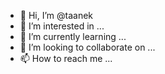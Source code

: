 - 👋 Hi, I’m @taanek
- 👀 I’m interested in ...
- 🌱 I’m currently learning ...
- 💞️ I’m looking to collaborate on ...
- 📫 How to reach me ...

<!---
taanek/taanek is a ✨ special ✨ repository because its `README.md` (this file) appears on your GitHub profile.
You can click the Preview link to take a look at your changes.
--->

